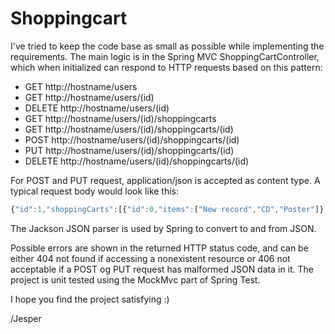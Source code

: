 Shoppingcart
============
I've tried to keep the code base as small as possible while implementing the requirements.
The main logic is in the Spring MVC ShoppingCartController, which when initialized can respond to HTTP requests based on this pattern:
* GET http://hostname/users
* GET http://hostname/users/(id)
* DELETE http://hostname/users/(id)
* GET http://hostname/users/(id)/shoppingcarts
* GET http://hostname/users/(id)/shoppingcarts/(id)
* POST http://hostname/users/(id)/shoppingcarts/(id)
* PUT http://hostname/users/(id)/shoppingcarts/(id)
* DELETE http://hostname/users/(id)/shoppingcarts/(id)

For POST and PUT request, application/json is accepted as content type.
A typical request body would look like this:
```javascript
{"id":1,"shoppingCarts":[{"id":0,"items":["New record","CD","Poster"]},{"id":1,"items":["Hard drive"]}]}
```
The Jackson JSON parser is used by Spring to convert to and from JSON.

Possible errors are shown in the returned HTTP status code, and can be either 404 not found if accessing a nonexistent resource or 406 not acceptable if a POST og PUT request has malformed JSON data in it.
The project is unit tested using the MockMvc part of Spring Test.

I hope you find the project satisfying :)

/Jesper